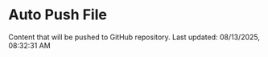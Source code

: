 # Auto Push File

Content that will be pushed to GitHub repository.
Last updated: 08/13/2025, 08:32:31 AM